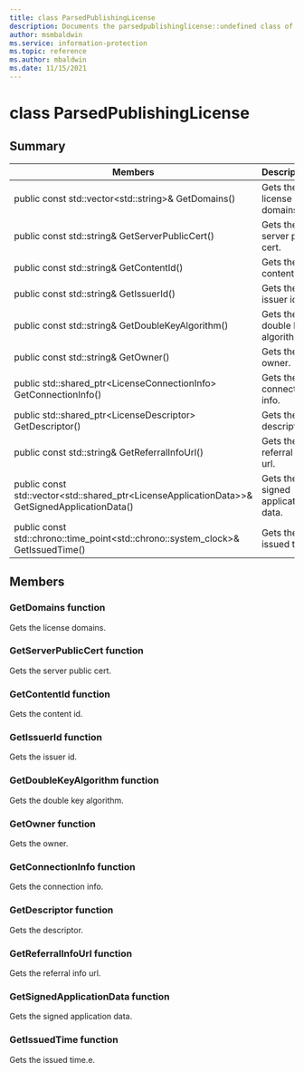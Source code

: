 ```yaml
---
title: class ParsedPublishingLicense 
description: Documents the parsedpublishinglicense::undefined class of the Microsoft Information Protection (MIP) SDK.
author: msmbaldwin
ms.service: information-protection
ms.topic: reference
ms.author: mbaldwin
ms.date: 11/15/2021
---
```


# class ParsedPublishingLicense 
  
## Summary
 Members                        | Descriptions                                
--------------------------------|---------------------------------------------
public const std::vector\<std::string\>& GetDomains()  |  Gets the license domains.
public const std::string& GetServerPublicCert()  |  Gets the server public cert.
public const std::string& GetContentId()  |  Gets the content id.
public const std::string& GetIssuerId()  |  Gets the issuer id.
public const std::string& GetDoubleKeyAlgorithm()  |  Gets the double key algorithm.
public const std::string& GetOwner()  |  Gets the owner.
public std::shared_ptr\<LicenseConnectionInfo\> GetConnectionInfo()  |  Gets the connection info.
public std::shared_ptr\<LicenseDescriptor\> GetDescriptor()  |  Gets the descriptor.
public const std::string& GetReferralInfoUrl()  |  Gets the referral info url.
public const std::vector\<std::shared_ptr\<LicenseApplicationData\>\>& GetSignedApplicationData()  |  Gets the signed application data.
public const std::chrono::time_point\<std::chrono::system_clock\>& GetIssuedTime()  |  Gets the issued time.
  
## Members
  
### GetDomains function
Gets the license domains.
  
### GetServerPublicCert function
Gets the server public cert.
  
### GetContentId function
Gets the content id.
  
### GetIssuerId function
Gets the issuer id.
  
### GetDoubleKeyAlgorithm function
Gets the double key algorithm.
  
### GetOwner function
Gets the owner.
  
### GetConnectionInfo function
Gets the connection info.
  
### GetDescriptor function
Gets the descriptor.
  
### GetReferralInfoUrl function
Gets the referral info url.
  
### GetSignedApplicationData function
Gets the signed application data.
  
### GetIssuedTime function
Gets the issued time.e.